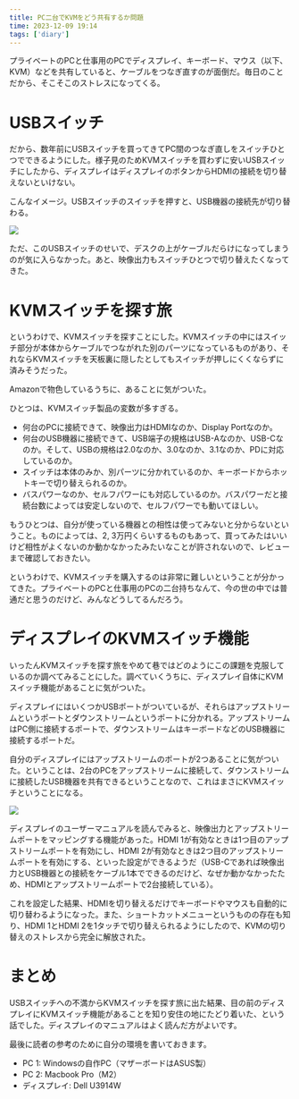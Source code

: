 ```yaml
---
title: PC二台でKVMをどう共有するか問題
time: 2023-12-09 19:14
tags: ['diary']
---
```


プライベートのPCと仕事用のPCでディスプレイ、キーボード、マウス（以下、KVM）などを共有していると、ケーブルをつなぎ直すのが面倒だ。毎日のことだから、そこそこのストレスになってくる。

# USBスイッチ
だから、数年前にUSBスイッチを買ってきてPC間のつなぎ直しをスイッチひとつでできるようにした。様子見のためKVMスイッチを買わずに安いUSBスイッチにしたから、ディスプレイはディスプレイのボタンからHDMIの接続を切り替えないといけない。

こんなイメージ。USBスイッチのスイッチを押すと、USB機器の接続先が切り替わる。

![](/posts/531/usb-switch.png)

ただ、このUSBスイッチのせいで、デスクの上がケーブルだらけになってしまうのが気に入らなかった。あと、映像出力もスイッチひとつで切り替えたくなってきた。

# KVMスイッチを探す旅
というわけで、KVMスイッチを探すことにした。KVMスイッチの中にはスイッチ部分が本体からケーブルでつながれた別のパーツになっているものがあり、それならKVMスイッチを天板裏に隠したとしてもスイッチが押しにくくならずに済みそうだった。

Amazonで物色しているうちに、あることに気がついた。

ひとつは、KVMスイッチ製品の変数が多すぎる。

- 何台のPCに接続できて、映像出力はHDMIなのか、Display Portなのか。
- 何台のUSB機器に接続できて、USB端子の規格はUSB-Aなのか、USB-Cなのか。そして、USBの規格は2.0なのか、3.0なのか、3.1なのか、PDに対応しているのか。
- スイッチは本体のみか、別パーツに分かれているのか、キーボードからホットキーで切り替えられるのか。
- バスパワーなのか、セルフパワーにも対応しているのか。バスパワーだと接続台数によっては安定しないので、セルフパワーでも動いてほしい。

もうひとつは、自分が使っている機器との相性は使ってみないと分からないということ。ものによっては、2, 3万円くらいするものもあって、買ってみたはいいけど相性がよくないのか動かなかったみたいなことが許されないので、レビューまで確認しておきたい。

というわけで、KVMスイッチを購入するのは非常に難しいということが分かってきた。プライベートのPCと仕事用のPCの二台持ちなんて、今の世の中では普通だと思うのだけど、みんなどうしてるんだろう。

# ディスプレイのKVMスイッチ機能
いったんKVMスイッチを探す旅をやめて巷ではどのようにこの課題を克服しているのか調べてみることにした。調べていくうちに、ディスプレイ自体にKVMスイッチ機能があることに気がついた。

ディスプレイにはいくつかUSBポートがついているが、それらはアップストリームというポートとダウンストリームというポートに分かれる。アップストリームはPC側に接続するポートで、ダウンストリームはキーボードなどのUSB機器に接続するポートだ。

自分のディスプレイにはアップストリームのポートが2つあることに気がついた。ということは、2台のPCをアップストリームに接続して、ダウンストリームに接続したUSB機器を共有できるということなので、これはまさにKVMスイッチということになる。

![](/posts/531/kvm-switch-with-display.png)

ディスプレイのユーザーマニュアルを読んでみると、映像出力とアップストリームポートをマッピングする機能があった。HDMI 1が有効なときは1つ目のアップストリームポートを有効にし、HDMI 2が有効なときは2つ目のアップストリームポートを有効にする、といった設定ができるようだ（USB-Cであれば映像出力とUSB機器との接続をケーブル1本でできるのだけど、なぜか動かなかったため、HDMIとアップストリームポートで2台接続している）。

これを設定した結果、HDMIを切り替えるだけでキーボードやマウスも自動的に切り替わるようになった。また、ショートカットメニューというものの存在も知り、HDMI 1とHDMI 2を1タッチで切り替えられるようにしたので、KVMの切り替えのストレスから完全に解放された。

# まとめ
USBスイッチへの不満からKVMスイッチを探す旅に出た結果、目の前のディスプレイにKVMスイッチ機能があることを知り安住の地にたどり着いた、という話でした。ディスプレイのマニュアルはよく読んだ方がよいです。

最後に読者の参考のために自分の環境を書いておきます。

- PC 1: Windowsの自作PC（マザーボードはASUS製）
- PC 2: Macbook Pro（M2）
- ディスプレイ: Dell U3914W
